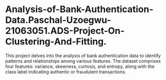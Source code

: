 # Analysis-of-Bank-Authentication-Data.Paschal-Uzoegwu-21063051.ADS-Project-On-Clustering-And-Fitting.
This project delves into the analysis of bank authentication data to identify patterns and relationships among various features. The dataset comprises four features: variance, skewness, curtosis, and entropy, along with the class label indicating authentic or fraudulent transactions.
